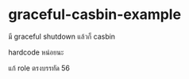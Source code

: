 # graceful-casbin-example

มี graceful shutdown แล้วก็ casbin

hardcode หน่อยนะ

แก้ role ตรงบรรทัด 56

